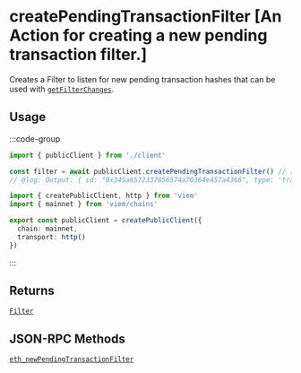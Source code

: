 # createPendingTransactionFilter [An Action for creating a new pending transaction filter.]

Creates a Filter to listen for new pending transaction hashes that can be used with [`getFilterChanges`](/docs/actions/public/getFilterChanges).

## Usage

:::code-group

```ts twoslash [example.ts]
import { publicClient } from './client'

const filter = await publicClient.createPendingTransactionFilter() // [!code focus:99]
// @log: Output: { id: "0x345a6572337856574a76364e457a4366", type: 'transaction' }
```

```ts twoslash [client.ts] filename="client.ts"
import { createPublicClient, http } from 'viem'
import { mainnet } from 'viem/chains'

export const publicClient = createPublicClient({
  chain: mainnet,
  transport: http()
})
```

:::

## Returns

[`Filter`](/docs/glossary/types#filter)

## JSON-RPC Methods

[`eth_newPendingTransactionFilter`](https://ethereum.org/en/developers/docs/apis/json-rpc/#eth_newpendingtransactionfilter)